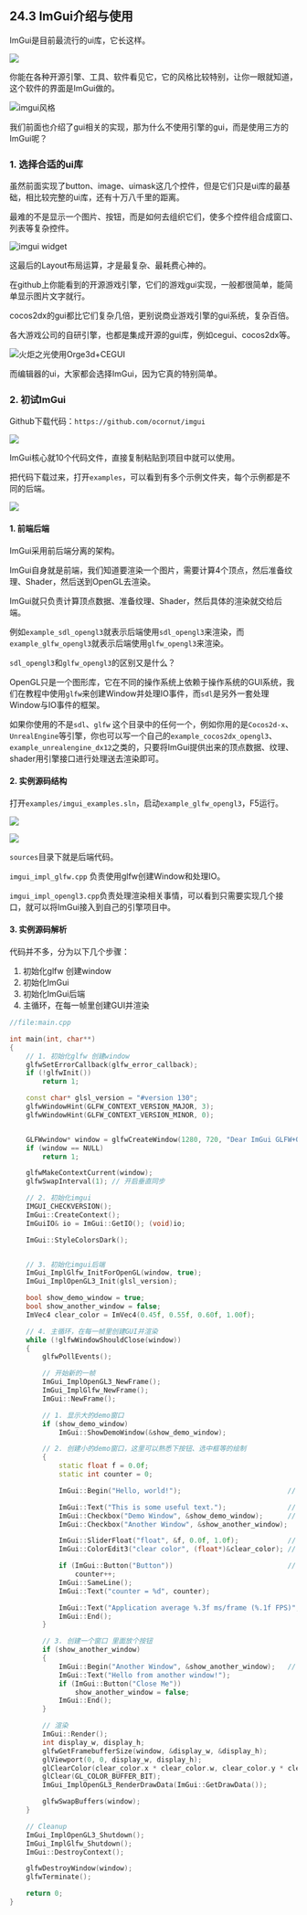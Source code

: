 ## 24.3 ImGui介绍与使用

ImGui是目前最流行的ui库，它长这样。

![](../../imgs/engine_editor/imgui/imgui_ui_style.jpg)

你能在各种开源引擎、工具、软件看见它，它的风格比较特别，让你一眼就知道，这个软件的界面是ImGui做的。

![imgui风格](../../imgs/engine_editor/imgui/erhe.png)

我们前面也介绍了gui相关的实现，那为什么不使用引擎的gui，而是使用三方的ImGui呢？

### 1. 选择合适的ui库

虽然前面实现了button、image、uimask这几个控件，但是它们只是ui库的最基础，相比较完整的ui库，还有十万八千里的距离。

最难的不是显示一个图片、按钮，而是如何去组织它们，使多个控件组合成窗口、列表等复杂控件。

![imgui widget](../../imgs/engine_editor/imgui/imgui_widget_demo.gif)

这最后的Layout布局运算，才是最复杂、最耗费心神的。

在github上你能看到的开源游戏引擎，它们的游戏gui实现，一般都很简单，能简单显示图片文字就行。

cocos2dx的gui都比它们复杂几倍，更别说商业游戏引擎的gui系统，复杂百倍。

各大游戏公司的自研引擎，也都是集成开源的gui库，例如cegui、cocos2dx等。

![火炬之光使用Orge3d+CEGUI](../../imgs/engine_editor/imgui/cegui_torchlight.jpg)

而编辑器的ui，大家都会选择ImGui，因为它真的特别简单。

### 2. 初试ImGui

Github下载代码：`https://github.com/ocornut/imgui`

![](../../imgs/engine_editor/imgui/imgui_dirs.jpg)

ImGui核心就10个代码文件，直接复制粘贴到项目中就可以使用。

把代码下载过来，打开`examples`，可以看到有多个示例文件夹，每个示例都是不同的后端。

![](../../imgs/engine_editor/imgui/imgui_backend.jpg)

#### 1. 前端后端

ImGui采用前后端分离的架构。

ImGui自身就是前端，我们知道要渲染一个图片，需要计算4个顶点，然后准备纹理、Shader，然后送到OpenGL去渲染。

ImGui就只负责计算顶点数据、准备纹理、Shader，然后具体的渲染就交给后端。

例如`example_sdl_opengl3`就表示后端使用`sdl_opengl3`来渲染，而`example_glfw_opengl3`就表示后端使用`glfw_opengl3`来渲染。

`sdl_opengl3`和`glfw_opengl3`的区别又是什么？

OpenGL只是一个图形库，它在不同的操作系统上依赖于操作系统的GUI系统，我们在教程中使用`glfw`来创建Window并处理IO事件，而`sdl`是另外一套处理Window与IO事件的框架。

如果你使用的不是`sdl`、`glfw` 这个目录中的任何一个，例如你用的是`Cocos2d-x`、`UnrealEngine`等引擎，你也可以写一个自己的`example_cocos2dx_opengl3`、`example_unrealengine_dx12`之类的，只要将ImGui提供出来的顶点数据、纹理、shader用引擎接口进行处理送去渲染即可。

#### 2. 实例源码结构

打开`examples/imgui_examples.sln`，启动`example_glfw_opengl3`，F5运行。

![](../../imgs/engine_editor/imgui/imgui_demo.jpg)

![](../../imgs/engine_editor/imgui/imgui_glfw_opengl.jpg)

`sources`目录下就是后端代码。

`imgui_impl_glfw.cpp` 负责使用glfw创建Window和处理IO。

`imgui_impl_opengl3.cpp`负责处理渲染相关事情，可以看到只需要实现几个接口，就可以将ImGui接入到自己的引擎项目中。

#### 3. 实例源码解析

代码并不多，分为以下几个步骤：
1. 初始化glfw 创建window
2. 初始化ImGui
3. 初始化ImGui后端
4. 主循环，在每一帧里创建GUI并渲染

```c++
//file:main.cpp

int main(int, char**)
{
    // 1. 初始化glfw 创建window
    glfwSetErrorCallback(glfw_error_callback);
    if (!glfwInit())
        return 1;

    const char* glsl_version = "#version 130";
    glfwWindowHint(GLFW_CONTEXT_VERSION_MAJOR, 3);
    glfwWindowHint(GLFW_CONTEXT_VERSION_MINOR, 0);


    GLFWwindow* window = glfwCreateWindow(1280, 720, "Dear ImGui GLFW+OpenGL3 example", NULL, NULL);
    if (window == NULL)
        return 1;

    glfwMakeContextCurrent(window);
    glfwSwapInterval(1); // 开启垂直同步

    // 2. 初始化imgui
    IMGUI_CHECKVERSION();
    ImGui::CreateContext();
    ImGuiIO& io = ImGui::GetIO(); (void)io;

    ImGui::StyleColorsDark();


    // 3. 初始化imgui后端
    ImGui_ImplGlfw_InitForOpenGL(window, true);
    ImGui_ImplOpenGL3_Init(glsl_version);

    bool show_demo_window = true;
    bool show_another_window = false;
    ImVec4 clear_color = ImVec4(0.45f, 0.55f, 0.60f, 1.00f);

    // 4. 主循环，在每一帧里创建GUI并渲染
    while (!glfwWindowShouldClose(window))
    {
        glfwPollEvents();

        // 开始新的一帧
        ImGui_ImplOpenGL3_NewFrame();
        ImGui_ImplGlfw_NewFrame();
        ImGui::NewFrame();

        // 1. 显示大的demo窗口
        if (show_demo_window)
            ImGui::ShowDemoWindow(&show_demo_window);

        // 2. 创建小的demo窗口，这里可以熟悉下按钮、选中框等的绘制
        {
            static float f = 0.0f;
            static int counter = 0;

            ImGui::Begin("Hello, world!");                          // Create a window called "Hello, world!" and append into it.

            ImGui::Text("This is some useful text.");               // Display some text (you can use a format strings too)
            ImGui::Checkbox("Demo Window", &show_demo_window);      // Edit bools storing our window open/close state
            ImGui::Checkbox("Another Window", &show_another_window);

            ImGui::SliderFloat("float", &f, 0.0f, 1.0f);            // Edit 1 float using a slider from 0.0f to 1.0f
            ImGui::ColorEdit3("clear color", (float*)&clear_color); // Edit 3 floats representing a color

            if (ImGui::Button("Button"))                            // Buttons return true when clicked (most widgets return true when edited/activated)
                counter++;
            ImGui::SameLine();
            ImGui::Text("counter = %d", counter);

            ImGui::Text("Application average %.3f ms/frame (%.1f FPS)", 1000.0f / ImGui::GetIO().Framerate, ImGui::GetIO().Framerate);
            ImGui::End();
        }

        // 3. 创建一个窗口 里面放个按钮
        if (show_another_window)
        {
            ImGui::Begin("Another Window", &show_another_window);   // Pass a pointer to our bool variable (the window will have a closing button that will clear the bool when clicked)
            ImGui::Text("Hello from another window!");
            if (ImGui::Button("Close Me"))
                show_another_window = false;
            ImGui::End();
        }

        // 渲染
        ImGui::Render();
        int display_w, display_h;
        glfwGetFramebufferSize(window, &display_w, &display_h);
        glViewport(0, 0, display_w, display_h);
        glClearColor(clear_color.x * clear_color.w, clear_color.y * clear_color.w, clear_color.z * clear_color.w, clear_color.w);
        glClear(GL_COLOR_BUFFER_BIT);
        ImGui_ImplOpenGL3_RenderDrawData(ImGui::GetDrawData());

        glfwSwapBuffers(window);
    }

    // Cleanup
    ImGui_ImplOpenGL3_Shutdown();
    ImGui_ImplGlfw_Shutdown();
    ImGui::DestroyContext();

    glfwDestroyWindow(window);
    glfwTerminate();

    return 0;
}
```

